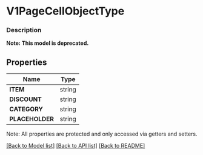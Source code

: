 # V1PageCellObjectType

### Description


**Note: This model is deprecated.**

## Properties
Name | Type
------------ | -------------
**ITEM** | string
**DISCOUNT** | string
**CATEGORY** | string
**PLACEHOLDER** | string

Note: All properties are protected and only accessed via getters and setters.

[[Back to Model list]](../../README.md#documentation-for-models) [[Back to API list]](../../README.md#documentation-for-api-endpoints) [[Back to README]](../../README.md)

